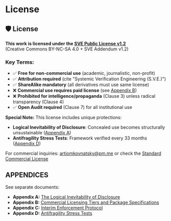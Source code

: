 # License

## 🛡️ License

**This work is licensed under the [SVE Public License v1.2](SVE_Public_License_v1.2.md)**  
(Creative Commons BY-NC-SA 4.0 + SVE Addendum v1.2)

### Key Terms:
- ✅ **Free for non-commercial use** (academic, journalistic, non-profit)
- ✅ **Attribution required** (cite "Systemic Verification Engineering (S.V.E.)")
- ✅ **ShareAlike mandatory** (all derivatives must use same license)
- ❌ **Commercial use requires paid license** (see [Appendix B](License/Appendix_B_Commercial_Tiers.md))
- ❌ **Prohibited for intelligence/propaganda** (Clause 3) unless radical transparency (Clause 4)
- ✅ **Open Audit required** (Clause 7) for all institutional use

**Special Note:** This license includes unique protections:
- **Logical Inevitability of Disclosure**: Concealed use becomes structurally unsustainable ([Appendix A](Appendix_A_Logical_Inevitability.md))
- **Antifragility Stress Tests**: Framework verified every 33 months ([Appendix D](Appendix_D_Antifragility_Stress_Tests.md))

For commercial inquiries: artiomkovnatsky@pm.me or check the [Standard Commercial License](License/Standard_Commercial_License_Agreement.md)


## APPENDICES

See separate documents:
- **Appendix A:** [The Logical Inevitability of Disclosure](Appendix_A_Logical_Inevitability.md)
- **Appendix B:** [Commercial Licensing Tiers and Package Specifications](Appendix_B_Commercial_Tiers.md)
- **Appendix C:** [Interim Enforcement Protocol](Appendix_C_Interim_Enforcement_Protocol.md)
- **Appendix D:** [Antifragility Stress Tests](Appendix_D_Antifragility_Stress_Tests.md)